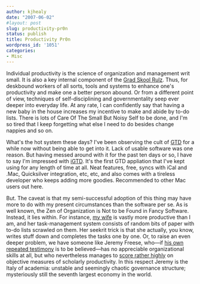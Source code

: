 ```yaml
---
author: kjhealy
date: "2007-06-02"
#layout: post
slug: productivity-pr0n
status: publish
title: Productivity Pr0n
wordpress_id: '1051'
categories:
- Misc
---
```


Individual productivity is the science of organization and management writ small. It is also a key internal component of the [Grad Skool Rulz](http://orgtheory.wordpress.com/2007/05/20/grad-skool-rulz-10-the-dissertation-topic/). Thus, for deskbound workers of all sorts, tools and systems to enhance one's productivity and make one a better person abound. Or from a different point of view, techniques of self-disciplining and governmentality seep ever deeper into everyday life. At any rate, I can confidently say that having a new baby in the house increases my incentive to make and abide by to-do lists. There is lots of Care Of The Small But Noisy Self to be done, and I'm so tired that I keep forgetting what else I need to do besides change nappies and so on.

What's the hot system these days? I've been observing the cult of [GTD](http://www.google.com/search?q=getting+things+done) for a while now without being able to get into it. Lack of usable software was one reason. But having messed around with it for the past ten days or so, I have to say I'm impressed with [iGTD](http://bargiel.home.pl/iGTD/). It's the first GTD appliation that I've kept using for any length of time at all. Neat features, free, syncs with iCal and .Mac, Quicksilver integration, etc, etc, and also comes with a tireless developer who keeps adding more goodies. Recommended to other Mac users out here.

But. The caveat is that my semi-successful adoption of this thing may have more to do with my present circumstances than the software per se. As is well known, the Zen of Organization is Not to be Found in Fancy Software. Instead, it lies within. For instance, [my wife](http://www.u.arizona.edu/~lapaul) is vastly more productive than I am, and her task-management system consists of random bits of paper with to-do lists scrawled on them. Her seekrit trick is that she actually, you know, writes stuff down and completes the tasks one by one. Or, to raise an even deeper problem, we have someone like Jeremy Freese, who—if [his own repeated testimony](http://jeremyfreese.blogspot.com/search/label/misadventures) is to be believed—has no appreciable organizational skills at all, but who nevertheless manages to [score rather highly](http://www.jeremyfreese.com/#publications) on objective measures of scholarly productivity. In this respect Jeremy is the Italy of academia: unstable and seemingly chaotic governance structure; mysteriously still the seventh largest economy in the world.
